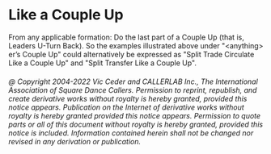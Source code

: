 
# Like a Couple Up


From any applicable formation: Do the last part of a Couple Up (that is,
Leaders U-Turn Back). So the examples illustrated above under
"\<anything> er’s Couple Up" could alternatively be
expressed as "Split Trade Circulate Like a Couple Up" and "Split
Transfer Like a Couple Up".

###### @ Copyright 2004-2022 Vic Ceder and CALLERLAB Inc., The International Association of Square Dance Callers. Permission to reprint, republish, and create derivative works without royalty is hereby granted, provided this notice appears. Publication on the Internet of derivative works without royalty is hereby granted provided this notice appears. Permission to quote parts or all of this document without royalty is hereby granted, provided this notice is included. Information contained herein shall not be changed nor revised in any derivation or publication.
